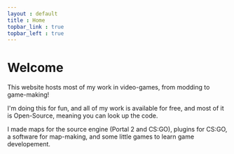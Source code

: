 ```yaml
---
layout : default
title : Home
topbar_link : true
topbar_left : true
---
```


# Welcome


This website hosts most of my work in video-games, from modding to game-making!

I'm doing this for fun, and all of my work is available for free, and most of it is Open-Source, meaning you can look up the code.

I made maps for the source engine (Portal 2 and CS:GO), plugins for CS:GO, a software for map-making, and some little games to learn game developement.
